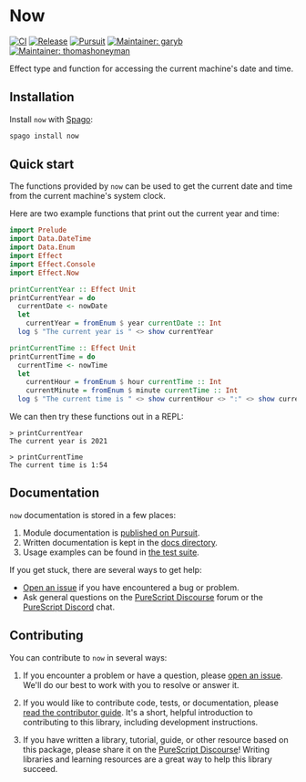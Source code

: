# Now

[![CI](https://github.com/purescript-contrib/purescript-now/workflows/CI/badge.svg?branch=main)](https://github.com/purescript-contrib/purescript-now/actions?query=workflow%3ACI+branch%3Amain)
[![Release](https://img.shields.io/github/release/purescript-contrib/purescript-now.svg)](https://github.com/purescript-contrib/purescript-now/releases)
[![Pursuit](https://pursuit.purescript.org/packages/purescript-now/badge)](https://pursuit.purescript.org/packages/purescript-now)
[![Maintainer: garyb](https://img.shields.io/badge/maintainer-garyb-teal.svg)](https://github.com/garyb)
[![Maintainer: thomashoneyman](https://img.shields.io/badge/maintainer-thomashoneyman-teal.svg)](https://github.com/thomashoneyman)

Effect type and function for accessing the current machine's date and time.

## Installation

Install `now` with [Spago](https://github.com/purescript/spago):

```sh
spago install now
```

## Quick start

The functions provided by `now` can be used to get the current date and time from the current machine's system clock.

Here are two example functions that print out the current year and time:

```purs
import Prelude
import Data.DateTime
import Data.Enum
import Effect
import Effect.Console
import Effect.Now

printCurrentYear :: Effect Unit
printCurrentYear = do
  currentDate <- nowDate
  let
    currentYear = fromEnum $ year currentDate :: Int
  log $ "The current year is " <> show currentYear

printCurrentTime :: Effect Unit
printCurrentTime = do
  currentTime <- nowTime
  let
    currentHour = fromEnum $ hour currentTime :: Int
    currentMinute = fromEnum $ minute currentTime :: Int
  log $ "The current time is " <> show currentHour <> ":" <> show currentMinute
```

We can then try these functions out in a REPL:

```
> printCurrentYear
The current year is 2021

> printCurrentTime
The current time is 1:54
```

## Documentation

`now` documentation is stored in a few places:

1. Module documentation is [published on Pursuit](https://pursuit.purescript.org/packages/purescript-now).
2. Written documentation is kept in the [docs directory](./docs).
3. Usage examples can be found in [the test suite](./test).

If you get stuck, there are several ways to get help:

- [Open an issue](https://github.com/purescript-contrib/purescript-now/issues) if you have encountered a bug or problem.
- Ask general questions on the [PureScript Discourse](https://discourse.purescript.org) forum or the [PureScript Discord](https://purescript.org/chat) chat.

## Contributing

You can contribute to `now` in several ways:

1. If you encounter a problem or have a question, please [open an issue](https://github.com/purescript-contrib/purescript-now/issues). We'll do our best to work with you to resolve or answer it.

2. If you would like to contribute code, tests, or documentation, please [read the contributor guide](./CONTRIBUTING.md). It's a short, helpful introduction to contributing to this library, including development instructions.

3. If you have written a library, tutorial, guide, or other resource based on this package, please share it on the [PureScript Discourse](https://discourse.purescript.org)! Writing libraries and learning resources are a great way to help this library succeed.
